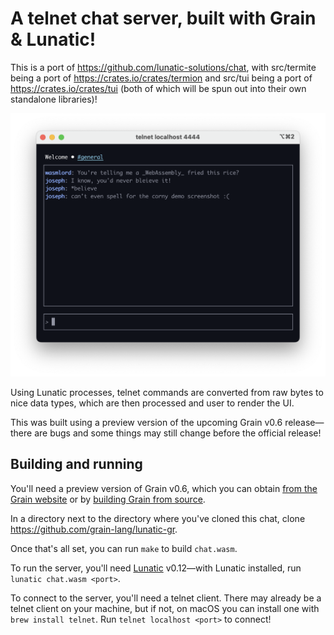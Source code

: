 # A telnet chat server, built with Grain & Lunatic!

This is a port of https://github.com/lunatic-solutions/chat, with src/termite being a port of https://crates.io/crates/termion and src/tui being a port of https://crates.io/crates/tui (both of which will be spun out into their own standalone libraries)!

![Screenshot of the telnet chat server](screenshot.png)

Using Lunatic processes, telnet commands are converted from raw bytes to nice data types, which are then processed and user to render the UI.

This was built using a preview version of the upcoming Grain v0.6 release—there are bugs and some things may still change before the official release!

## Building and running

You'll need a preview version of Grain v0.6, which you can obtain [from the Grain website](https://grain-lang.org/docs/getting_grain#Previews) or by [building Grain from source](https://grain-lang.org/docs/getting_grain#Building-Grain-from-Source).

In a directory next to the directory where you've cloned this chat, clone https://github.com/grain-lang/lunatic-gr.

Once that's all set, you can run `make` to build `chat.wasm`.

To run the server, you'll need [Lunatic](https://lunatic.solutions/) v0.12—with Lunatic installed, run `lunatic chat.wasm <port>`.

To connect to the server, you'll need a telnet client. There may already be a telnet client on your machine, but if not, on macOS you can install one with `brew install telnet`. Run `telnet localhost <port>` to connect!
